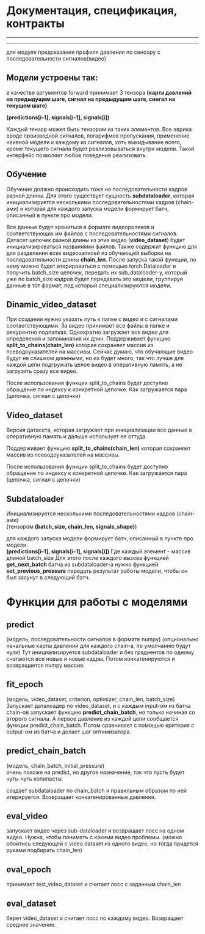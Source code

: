 # Документация, спецификация, контракты
---
---

для модуля предсказания профиля давления по сенсору с последовательности сигналов(видео)

## Модели устроены так:
в качестве аргументов forward принимает 3 тензора
**(карта давлений на предыдущем шаге, сигнал на предыдущем шаге, сингал на текущем шаге)**

**(predictions[i-1], signals[i-1], signals[i])**

Каждый тензор может быть тензором из таких элементов.
Все эврика вроде производной сигналов, логарифмов пропускания, применение наивной модели к каждому из сигналов, хоть выкидывание всего, кроме текущего сигнала будет реализовываться внутри модели. Такой интерфейс позволяет любое поведение реализовать.


## Обучение
Обучение должно происходить тоже на последовательности кадров разной длины. Для этого существует сущность **subdataloader**, которая инициализируется несколькими последовательностями кадров (chain-ами) и которая для каждого запуска модели формирует батч, описанный в пункте про модели.

Все данные будут храниться в формате видеороликов и соответствующих им файлов с последовательностями сигналов.
Датасет цепочек разной длины из этих видео (**video_dataset**) будет инициализироваться названиями файлов. Также содержит функцию для для разделения всех видеозаписей из обучающей выборки на последовательности длины **chain_len**. 
После запуска такой функции, по нему можно будет итерироваться с помощью torch.Dataloader и получить batch_size цепочек, передать их sub_dataloader-у, который уже по batch_size кадров будет передавать это модели, группируя данные в тот формат, под который специализируются модели.

## Dinamic_video_dataset
При создании нужно указать путь к папке с видео и с сигналами соответствующими. За видео принимает все файлы в папке и рекурентно подпапках. Однократно загружает все видео для определения и запоминания их длин.
Поддерживает функцию **split_to_chains(chain_len)** которая сохраняет массив из псеводоуказателей на массивы.
Сейчас думаю, что обучающие видео будут не слишком длинными, но их будет много, так что лучше для каждой цепи подгружать целое видео в оперативную память, а не загрузить сразу все видео.

После использования функции split_to_chains будет доступно обращение по индексу к конкретной цепочке. Как загружается пара (цепочка, сигнал с цепочки)

## Video_dataset

Версия датасета, которая загружает при инициализации все данные в оперативную память и дальше использует ее оттуда.

Поддерживает функцию **split_to_chains(chain_len)** которая сохраняет массив из псеводоуказателей на массивы.


После использования функции split_to_chains будет доступно обращение по индексу к конкретной цепочке. Как загружается пара (цепочка, сигнал с цепочки)

## Subdataloader

Инициализируется несколькими последовательностями кадров (chain-ами)\
(тензором **(batch_size, chain_len, signals_shape)**) 


для каждого запуска модели формирует батч, описанный в пункте про модели. \
**(predictions[i-1], signals[i-1], signals[i])** Где каждый элемент - массив длиной batch_size
Для этого после каждого вызова функцией **get_next_batch** батча из subdataloader-а нужно функцией **set_previous_pressure** передать результат работы модели, чтобы он был засунут в следующий батч.


# Функции для работы с моделями
## predict
(модель, последовательности сигналов в формате numpy)
(опционально начальные карты давлений для каждого chain-а, по умолчанию будут нули)
Тут инициализируется subdataloader и без градиентов по одному счатаются все новые и новые кадры. Потом конкатенируются и возвращается numpy массив.

## fit_epoch
(модель, video_dataset, criterion, optimizer, chain_len, batch_size)\
Запускает даталоадер по video_dataset, и с каждым input-ом из батча chain-ов запускает функцию **predict_chain_batch**, но только начиная со второго сигнала. А первое давление из каждой цепи сообщается функции predict_chain_batch. Потом сравнивает с помощью критерия с output-ом из батча и делает шаг оптимизатора.

## predict_chain_batch 
(модель, chain_batch, initial_pressure)\
очень похоже на predict, но другое назначение, так что пусть будет чуть-чуть копипасты.

создает subdataloader по chain_batch и правильным образом по ней итерируется. Возвращает конкатенированные давления.


## eval_video

запускает видео через sub-dataloader и возвращает лосс на одном видео.
Нужна, чтобы понимать с какими видео проблемы.
(можно обойтись следующей с video dataset из одного видео, но тогда придется руками подбирать chain_len)

## eval_epoch
принимает test_video_dataset и считает лосс с заданным chain_len

## eval_dataset
берет video_dataset и считает лосс по каждому видео. Возвращает среднее значение.
 